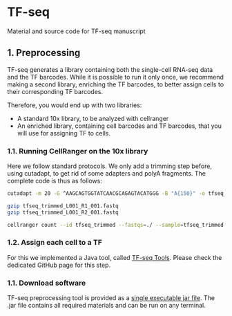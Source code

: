 # TF-seq
Material and source code for TF-seq manuscript

## 1. Preprocessing
TF-seq generates a library containing both the single-cell RNA-seq data and the TF barcodes. While it is possible to run it only once, we recommend making a second library, enriching the TF barcodes, to better assign cells to their corresponding TF barcodes.

Therefore, you would end up with two libraries:
- A standard 10x library, to be analyzed with cellranger
- An enriched library, containing cell barcodes and TF barcodes, that you will use for assigning TF to cells.

### 1.1. Running CellRanger on the 10x library
Here we follow standard protocols. We only add a trimming step before, using cutadapt, to get rid of some adapters and polyA fragments. The complete code is thus as follows:

```bash
cutadapt -m 20 -G ^AAGCAGTGGTATCAACGCAGAGTACATGGG -B "A{150}" -o tfseq_trimmed_L001_R1_001.fastq -p tfseq_trimmed_L001_R2_001.fastq tfseq_L001_R1_001.fastqz $tfseq_L001_R2_001.fastqz

gzip tfseq_trimmed_L001_R1_001.fastq
gzip tfseq_trimmed_L001_R2_001.fastq

cellranger count --id tfseq_trimmed --fastqs=./ --sample=tfseq_trimmed --transcriptome=${whatever_10x_genome_plus_vector} --nosecondary
```

### 1.2. Assign each cell to a TF
For this we implemented a Java tool, called [TF-seq Tools](https://github.com/DeplanckeLab/TFseqTools/). Please check the dedicated GitHub page for this step.

### 1.1. Download software
TF-seq preprocessing tool is provided as a [single executable jar file](../master/releases/TFseqTools-1.0.jar?raw=true).
The .jar file contains all required materials and can be run on any terminal.
